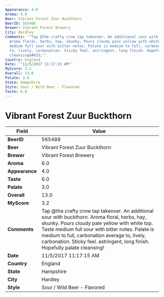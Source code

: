 ```yaml
---
Appearance: 4.0
Aroma: 6.0
Beer: Vibrant Forest Zuur Buckthorn
BeerID: 565488
Brewer: Vibrant Forest Brewery
City: Hardley
Comments: '"Tap @the crafty crow tap takeover. An additional sour with buckthorn.
  Aroma floral, herbs, hay, skunky. Pours cloudy pale yellow with white top. Taste
  medium full sour with bitter notes. Palate is medium to full, carbonation average
  to, lively, carbonation. Sticky feel. astringent, long finish. Hopefully palate
  cleansing&#033;"'
Country: England
Date: '"11/5/2017 11:17:15 AM"'
MyScore: 3.2
Overall: 13.0
Palate: 3.0
State: Hampshire
Style: Sour / Wild Beer - Flavored
Taste: 6.0
---
```


# Vibrant Forest Zuur Buckthorn

| Field         | Value |
|---------------|-------|
| **BeerID** | 565488 |
| **Beer** | Vibrant Forest Zuur Buckthorn |
| **Brewer** | Vibrant Forest Brewery |
| **Aroma** | 6.0 |
| **Appearance** | 4.0 |
| **Taste** | 6.0 |
| **Palate** | 3.0 |
| **Overall** | 13.0 |
| **MyScore** | 3.2 |
| **Comments** | Tap @the crafty crow tap takeover. An additional sour with buckthorn. Aroma floral, herbs, hay, skunky. Pours cloudy pale yellow with white top. Taste medium full sour with bitter notes. Palate is medium to full, carbonation average to, lively, carbonation. Sticky feel. astringent, long finish. Hopefully palate cleansing&#033; |
| **Date** | 11/5/2017 11:17:15 AM |
| **Country** | England |
| **State** | Hampshire |
| **City** | Hardley |
| **Style** | Sour / Wild Beer - Flavored |
